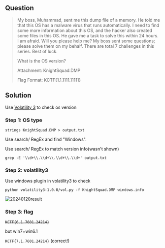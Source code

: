 ## Question

> My boss, Muhammad, sent me this dump file of a memory. He told me that this OS has a malware virus that runs automatically. I need to find some more information about this OS, and the hacker also created some files in this OS. He gave me a task to solve this within 24 hours. I am afraid. Will you please help me? My boss sent some questions; please solve them on my behalf. There are total 7 challenges in this series. Best of luck.
>
> What is the OS version?
>
> Attachment: KnightSquad.DMP
>
> Flag Format: KCTF{1.1.1111.11111}

## Solution

Use [Volatility 3](https://volatility3.readthedocs.io/en/latest/volatility3.html) to check os version

### Step 1: OS type

```shell
strings KnightSquad.DMP > output.txt
```
Use search/ RegEx and find "Windows".

Use search/ RegEx to match version info(wasn't shown)
```shell
grep -E '\\d+\\.\\d+\\.\\d+\\.\\d+' output.txt
```

### Step 2: volatility3
Use windows plugin in volatility3 to check 

```shell
python volatility3-1.0.0/vol.py -f KnightSquad.DMP windows.info
```
![20240120result](https://github.com/drunken-boat/CTF-WriteUps/assets/80751447/ad958a43-6ee0-4965-ac38-7ae8409c3cc5)

### Step 3: flag
~~`KCTF{6.1.7601.24214}`~~

but win7=win6.1

`KCTF{7.1.7601.24214}` (correct!)
